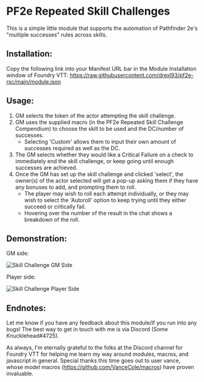 # PF2e Repeated Skill Challenges
This is a simple little module that supports the automation of Pathfinder 2e's "multiple successes" rules across skills.

## Installation:
Copy the following link into your Manifest URL bar in the Module Installation window of Foundry VTT: https://raw.githubusercontent.com/drexl93/pf2e-rsc/main/module.json

## Usage:
1. GM selects the token of the actor attempting the skill challenge.
2. GM uses the supplied macro (in the PF2e Repeated Skill Challenge Compendium) to choose the skill to be used and the DC/number of successes.
    - Selecting 'Custom' allows them to input their own amount of successes required as well as the DC.
3. The GM selects whether they would like a Critical Failure on a check to immediately end the skill challenge, or keep going until enough successes are achieved.
3. Once the GM has set up the skill challenge and clicked 'select', the owner(s) of the actor selected will get a pop-up asking them if they have any bonuses to add, and prompting them to roll.
    - The player may wish to roll each attempt individually, or they may wish to select the 'Autoroll' option to keep trying until they either succeed or critically fail.
    - Hovering over the number of the result in the chat shows a breakdown of the roll.

## Demonstration:
GM side:

![Skill Challenge GM Side](https://media.giphy.com/media/QKENtKAk3gGj6T9fMN/giphy.gif)

Player side:

![Skill Challenge Player Side](https://media.giphy.com/media/2GQnk3CwWc2KZsdXcH/giphy.gif)


## Endnotes:
Let me know if you have any feedback about this module/if you run into any bugs! The best way to get in touch with me is via Discord (Some Knucklehead#4725).

As always, I'm eternally grateful to the folks at the Discord channel for Foundry VTT for helping me learn my way around modules, macros, and javascript in general. Special thanks this time goes out to user vance, whose model macros (https://github.com/VanceCole/macros) have proven invaluable.
